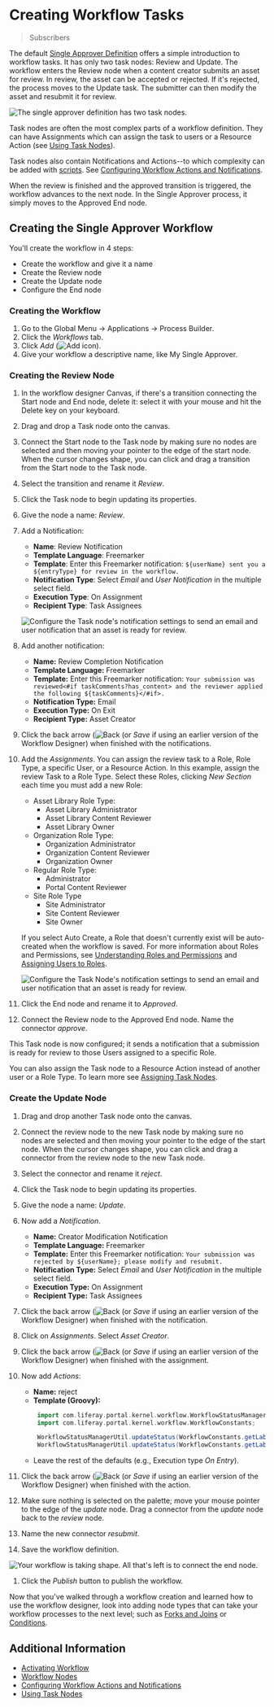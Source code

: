 # Creating Workflow Tasks

> Subscribers

The default [Single Approver Definition](https://github.com/liferay/liferay-learn/blob/master/docs/dxp/latest/en/process-automation/workflow/designing-and-managing-workflows/workflow-designer/workflow-designer-overview/resources/single-approver-definition.xml) offers a simple introduction to workflow tasks. It has only two task nodes: Review and Update. The workflow enters the Review node when a content creator submits an asset for review. In review, the asset can be accepted or rejected. If it's rejected, the process moves to the Update task. The submitter can then modify the asset and resubmit it for review.

![The single approver definition has two task nodes.](./creating-workflow-tasks/images/01.png)

Task nodes are often the most complex parts of a workflow definition. They can have Assignments which can assign the task to users or a Resource Action (see [Using Task Nodes](./assigning-task-nodes.md)).

Task nodes also contain Notifications and Actions--to which complexity can be added with [scripts](../../developer-guide/using-the-script-engine-in-workflow.md). See [Configuring Workflow Actions and Notifications](./configuring-workflow-actions-and-notifications.md).

When the review is finished and the approved transition is triggered, the workflow advances to the next node. In the Single Approver process, it simply moves to the Approved End node.

## Creating the Single Approver Workflow

You'll create the workflow in 4 steps: 

* Create the workflow and give it a name
* Create the Review node
* Create the Update node
* Configure the End node

### Creating the Workflow

1. Go to the Global Menu &rarr; Applications &rarr; Process Builder.
1. Click the _Workflows_ tab.
1. Click _Add_ (![Add icon](../../../../images/icon-add.png)).
1. Give your workflow a descriptive name, like My Single Approver.

### Creating the Review Node

1. In the workflow designer Canvas, if there's a transition connecting the Start node and End node, delete it: select it with your mouse and hit the Delete key on your keyboard.
1. Drag and drop a Task node onto the canvas. 
1. Connect the Start node to the Task node by making sure no nodes are selected and then moving your pointer to the edge of the start node. When the cursor changes shape, you can click and drag a transition from the Start node to the Task node.
1. Select the transition and rename it _Review_.
1. Click the Task node to begin updating its properties.
1. Give the node a name: _Review_.
1. Add a Notification:

    * **Name**: Review Notification
    * **Template Language**: Freemarker
    * **Template**: Enter this Freemarker notification: `${userName} sent you a ${entryType} for review in the workflow.`
    * **Notification Type**: Select _Email_ and _User Notification_ in the multiple select field.
    * **Execution Type**: On Assignment
    * **Recipient Type**: Task Assignees

    ![Configure the Task node's notification settings to send an email and user notification that an asset is ready for review.](./creating-workflow-tasks/images/02.png)

1. Add another notification:

   * **Name:** Review Completion Notification
   * **Template Language:** Freemarker
   * **Template:** Enter this Freemarker notification: `Your submission was reviewed<#if taskComments?has_content> and the reviewer applied the following ${taskComments}</#if>.`
   * **Notification Type:** Email
   * **Execution Type:** On Exit
   * **Recipient Type:** Asset Creator 

1. Click the back arrow (![Back](../../../../images/icon-angle-left.png) (or _Save_ if using an earlier version of the Workflow Designer) when finished with the notifications.
1. Add the _Assignments_. You can assign the review task to a Role, Role Type, a specific User, or a Resource Action. In this example, assign the review Task to a Role Type. Select these Roles, clicking _New Section_ each time you must add a new Role:

   * Asset Library Role Type:
      * Asset Library Administrator
      * Asset Library Content Reviewer
      * Asset Library Owner
   * Organization Role Type:
      * Organization Administrator
      * Organization Content Reviewer
      * Organization Owner
   * Regular Role Type:
      * Administrator
      * Portal Content Reviewer
   * Site Role Type
      * Site Administrator
      * Site Content Reviewer
      * Site Owner

   If you select Auto Create, a Role that doesn't currently exist will be auto-created when the workflow is saved. For more information about Roles and Permissions, see [Understanding Roles and Permissions](../../../../users-and-permissions/roles-and-permissions/understanding-roles-and-permissions.md) and [Assigning Users to Roles](../../../../users-and-permissions/roles-and-permissions/assigning-users-to-roles.md).

   ![Configure the Task Node's notification settings to send an email and user notification that an asset is ready for review.](./creating-workflow-tasks/images/03.png)

1. Click the End node and rename it to _Approved_.

1. Connect the Review node to the Approved End node. Name the connector _approve_.

This Task node is now configured; it sends a notification that a submission is ready for review to those Users assigned to a specific Role.

You can also assign the Task node to a Resource Action instead of another user or a Role Type. To learn more see [Assigning Task Nodes](./assigning-task-nodes.md).

### Create the Update Node

1. Drag and drop another Task node onto the canvas. 
1. Connect the review node to the new Task node by making sure no nodes are selected and then moving your pointer to the edge of the start node. When the cursor changes shape, you can click and drag a connector from the review node to the new Task node. 
1. Select the connector and rename it _reject_. 
1. Click the Task node to begin updating its properties. 
1. Give the node a name: _Update_. 
1. Now add a _Notification_. 

   * **Name:** Creator Modification Notification
   * **Template Language:** Freemarker
   * **Template:** Enter this Freemarker notification: `Your submission was rejected by ${userName}; please modify and resubmit.` 
   * **Notification Type:** Select _Email_ and _User Notification_ in the multiple select field. 
   * **Execution Type:** On Assignment
   * **Recipient Type:** Task Assignees

1. Click the back arrow (![Back](../../../../images/icon-angle-left.png) (or _Save_ if using an earlier version of the Workflow Designer) when finished with the notification.
1. Click on _Assignments_. Select _Asset Creator_. 
1. Click the back arrow (![Back](../../../../images/icon-angle-left.png) (or _Save_ if using an earlier version of the Workflow Designer) when finished with the assignment.
1. Now add _Actions_:

   * **Name:** reject
   * **Template (Groovy):**
     ```groovy
      import com.liferay.portal.kernel.workflow.WorkflowStatusManagerUtil;
      import com.liferay.portal.kernel.workflow.WorkflowConstants;

      WorkflowStatusManagerUtil.updateStatus(WorkflowConstants.getLabelStatus("denied"), workflowContext);
      WorkflowStatusManagerUtil.updateStatus(WorkflowConstants.getLabelStatus("pending"), workflowContext);
     ```
   * Leave the rest of the defaults (e.g., Execution type _On Entry_).

1. Click the back arrow (![Back](../../../../images/icon-angle-left.png) (or _Save_ if using an earlier version of the Workflow Designer) when finished with the action.
1. Make sure nothing is selected on the palette; move your mouse pointer to the edge of the _update_ node. Drag a connector from the _update_ node back to the _review_ node. 
1. Name the new connector _resubmit_. 
1. Save the workflow definition.

![Your workflow is taking shape. All that's left is to connect the end node.](./creating-workflow-tasks/images/04.png)

1. Click the _Publish_ button to publish the workflow. 

Now that you've walked through a workflow creation and learned how to use the workflow designer, look into adding node types that can take your workflow processes to the next level; such as [Forks and Joins](./using-forks-and-joins.md) or [Conditions](./using-condition-nodes.md).

## Additional Information

* [Activating Workflow](../../using-workflows/activating-workflow.md)
* [Workflow Nodes](./workflow-nodes.md)
* [Configuring Workflow Actions and Notifications](./configuring-workflow-actions-and-notifications.md)
* [Using Task Nodes](./assigning-task-nodes.md)
